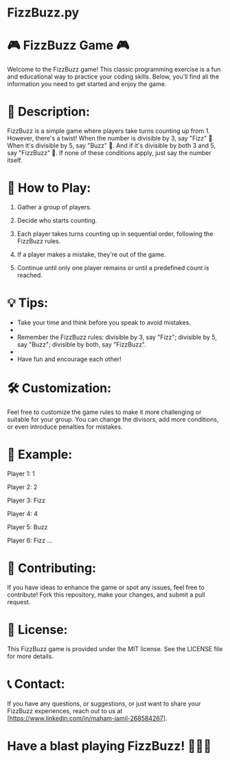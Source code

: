 # FizzBuzz.py

# 🎮 FizzBuzz Game  🎮

Welcome to the FizzBuzz game! This classic programming exercise is a fun and educational way to practice your coding skills. Below, you'll find all the information you need to get started and enjoy the game.

# 📜 Description:

FizzBuzz is a simple game where players take turns counting up from 1. However, there's a twist! When the number is divisible by 3, say "Fizz" 🍬. When it's divisible by 5, say "Buzz" 🚀. And if it's divisible by both 3 and 5, say "FizzBuzz" 🍭. If none of these conditions apply, just say the number itself.

# 🚀 How to Play:

1. Gather a group of players.
 
2. Decide who starts counting.
 
3. Each player takes turns counting up in sequential order, following the FizzBuzz rules.
 
4. If a player makes a mistake, they're out of the game.
 
5. Continue until only one player remains or until a predefined count is reached.

# 💡 Tips:

- Take your time and think before you speak to avoid mistakes.
- 
- Remember the FizzBuzz rules: divisible by 3, say "Fizz"; divisible by 5, say "Buzz"; divisible by both, say "FizzBuzz".
- 
- Have fun and encourage each other!

# 🛠️ Customization:

Feel free to customize the game rules to make it more challenging or suitable for your group. You can change the divisors, add more conditions, or even introduce penalties for mistakes.

# 🧩 Example:
Player 1: 1

Player 2: 2

Player 3: Fizz

Player 4: 4

Player 5: Buzz

Player 6: Fizz
...

# 📝 Contributing:

If you have ideas to enhance the game or spot any issues, feel free to contribute! Fork this repository, make your changes, and submit a pull request.

# 📄 License:

This FizzBuzz game is provided under the MIT license. See the LICENSE file for more details.

# 📞 Contact:

If you have any questions, or suggestions, or just want to share your FizzBuzz experiences, reach out to us at [https://www.linkedin.com/in/maham-jamil-268584267].

# Have a blast playing FizzBuzz! 🎉🎈🎊
